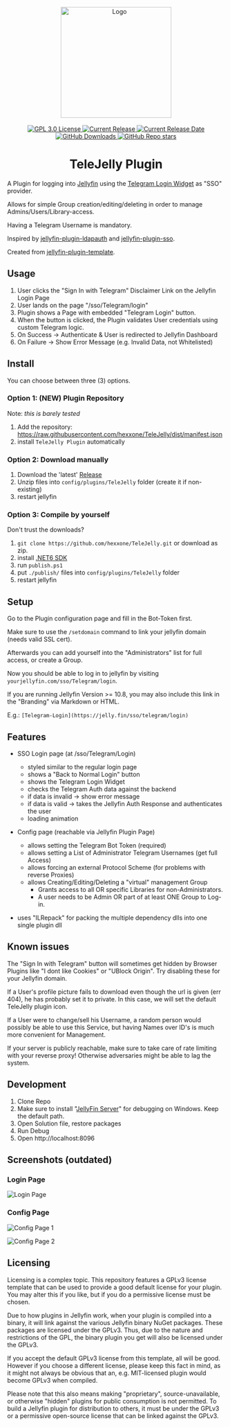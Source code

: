 <p align="center">
<img alt="Logo" src="./TeleJelly/thumb.jpg" height="256"/>
<br/>
<br/>
<a href="https://github.com/hexxone/TeleJelly/blob/main/LICENSE">
<img alt="GPL 3.0 License" src="https://img.shields.io/github/license/hexxone/TeleJelly"/>
</a>
<a href="https://github.com/hexxone/TeleJelly/releases">
<img alt="Current Release" src="https://img.shields.io/github/release/hexxone/TeleJelly"/>
</a>
<a href="https://github.com/hexxone/TeleJelly/releases">
<img alt="Current Release Date" src="https://img.shields.io/github/release-date/hexxone/TeleJelly?color=blue"/>
</a>
<a href="https://github.com/hexxone/TeleJelly/releases">
<img alt="GitHub Downloads" src="https://img.shields.io/github/downloads/hexxone/telejelly/total"/>
</a>
<a href="https://github.com/hexxone/TeleJelly/stargazers">
<img alt="GitHub Repo stars" src="https://img.shields.io/github/stars/hexxone/TeleJelly"/>
</a>
</p>

<h1 align="center">TeleJelly Plugin</h1>

A Plugin for logging into [Jellyfin](https://jellyfin.org/) using the [Telegram Login Widget](https://core.telegram.org/widgets/login) as "SSO" provider.

Allows for simple Group creation/editing/deleting in order to manage Admins/Users/Library-access.

Having a Telegram Username is mandatory.

Inspired by [jellyfin-plugin-ldapauth](https://github.com/jellyfin/jellyfin-plugin-ldapauth) and [jellyfin-plugin-sso](https://github.com/9p4/jellyfin-plugin-sso).

Created from [jellyfin-plugin-template](https://github.com/jellyfin/jellyfin-plugin-template).

## Usage

1. User clicks the "Sign In with Telegram" Disclaimer Link on the Jellyfin Login Page
2. User lands on the page "/sso/Telegram/login"
3. Plugin shows a Page with embedded "Telegram Login" button.
4. When the button is clicked, the Plugin validates User credentials using custom Telegram logic.
5. On Success -> Authenticate & User is redirected to Jellyfin Dashboard
6. On Failure -> Show Error Message (e.g. Invalid Data, not Whitelisted)

## Install

You can choose between three (3) options.

### Option 1: (NEW) Plugin Repository

Note: _this is barely tested_

1. Add the repository: <https://raw.githubusercontent.com/hexxone/TeleJelly/dist/manifest.json>
2. install `TeleJelly Plugin` automatically

### Option 2: Download manually

1. Download the 'latest' [Release](https://github.com/hexxone/TeleJelly/releases)
2. Unzip files into `config/plugins/TeleJelly` folder (create it if non-existing)
3. restart jellyfin

### Option 3: Compile by yourself

Don't trust the downloads?

1. `git clone https://github.com/hexxone/TeleJelly.git` or download as zip.
2. install [.NET6 SDK](https://dotnet.microsoft.com/en-us/download/dotnet/6.0)
3. run `publish.ps1`
4. put `./publish/` files into `config/plugins/TeleJelly` folder
5. restart jellyfin

## Setup

Go to the Plugin configuration page and fill in the Bot-Token first.

Make sure to use the `/setdomain` command to link your jellyfin domain (needs valid SSL cert).

Afterwards you can add yourself into the "Administrators" list for full access, or create a Group.

Now you should be able to log in to jellyfin by visiting `yourjellyfin.com/sso/Telegram/login`.

If you are running Jellyfin Version >= 10.8, you may also include this link in the "Branding" via Markdown or HTML.

E.g.: `[Telegram-Login](https://jelly.fin/sso/telegram/login)`

## Features

- SSO Login page (at /sso/Telegram/Login)
  - styled similar to the regular login page
  - shows a "Back to Normal Login" button
  - shows the Telegram Login Widget
  - checks the Telegram Auth data against the backend
  - if data is invalid -> show error message
  - if data is valid -> takes the Jellyfin Auth Response and authenticates the user
  - loading animation

- Config page (reachable via Jellyfin Plugin Page)
  - allows setting the Telegram Bot Token (required)
  - allows setting a List of Administrator Telegram Usernames (get full Access)
  - allows forcing an external Protocol Scheme (for problems with reverse Proxies)
  - allows Creating/Editing/Deleting a "virtual" management Group
    - Grants access to all OR specific Libraries for non-Administrators.
    - A user needs to be Admin OR part of at least ONE Group to Log-in.

- uses "ILRepack" for packing the multiple dependency dlls into one single plugin dll

## Known issues

The "Sign In with Telegram" button will sometimes get hidden by Browser Plugins like "I dont like Cookies" or "UBlock Origin".
Try disabling these for your Jellyfin domain.

If a User's profile picture fails to download even though the url is given (err 404), he has probably set it to private.
In this case, we will set the default TeleJelly plugin icon.

If a User were to change/sell his Username, a random person would possibly be able to use this Service, but having Names over ID's is much more convenient for Management.

If your server is publicly reachable, make sure to take care of rate limiting with your reverse proxy! Otherwise adversaries might be able to lag the system.

## Development

1. Clone Repo
2. Make sure to install "[JellyFin Server](https://repo.jellyfin.org/releases/server/windows/stable/)" for debugging on Windows. Keep the default path.
3. Open Solution file, restore packages
4. Run Debug
5. Open http://localhost:8096

## Screenshots (outdated)

### Login Page

![Login Page](./screenshots/01.jpg)

### Config Page

![Config Page 1](./screenshots/02.jpg)

![Config Page 2](./screenshots/03.jpg)

## Licensing

Licensing is a complex topic. This repository features a GPLv3 license template that can be used to provide a good default license for your plugin. You may alter this if you like, but if you do a permissive license must be chosen.

Due to how plugins in Jellyfin work, when your plugin is compiled into a binary, it will link against the various Jellyfin binary NuGet packages. These packages are licensed under the GPLv3. Thus, due to the nature and restrictions of the GPL, the binary plugin you get will also be licensed under the GPLv3.

If you accept the default GPLv3 license from this template, all will be good. However if you choose a different license, please keep this fact in mind, as it might not always be obvious that an, e.g. MIT-licensed plugin would become GPLv3 when compiled.

Please note that this also means making "proprietary", source-unavailable, or otherwise "hidden" plugins for public consumption is not permitted. To build a Jellyfin plugin for distribution to others, it must be under the GPLv3 or a permissive open-source license that can be linked against the GPLv3.
